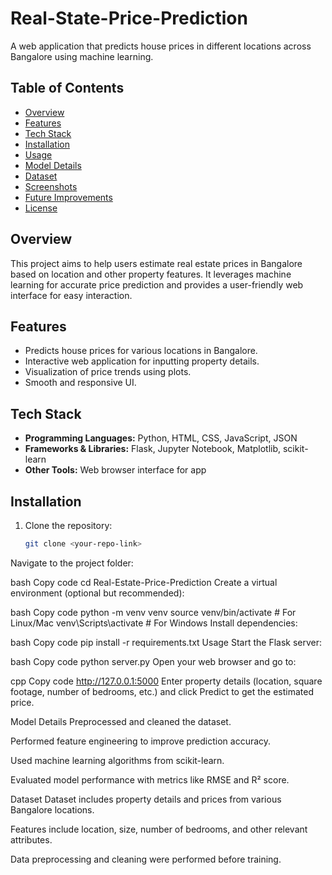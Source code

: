 ﻿# Real-State-Price-Prediction


A web application that predicts house prices in different locations across Bangalore using machine learning.

## Table of Contents
- [Overview](#overview)
- [Features](#features)
- [Tech Stack](#tech-stack)
- [Installation](#installation)
- [Usage](#usage)
- [Model Details](#model-details)
- [Dataset](#dataset)
- [Screenshots](#screenshots)
- [Future Improvements](#future-improvements)
- [License](#license)

## Overview
This project aims to help users estimate real estate prices in Bangalore based on location and other property features. It leverages machine learning for accurate price prediction and provides a user-friendly web interface for easy interaction.

## Features
- Predicts house prices for various locations in Bangalore.
- Interactive web application for inputting property details.
- Visualization of price trends using plots.
- Smooth and responsive UI.

## Tech Stack
- **Programming Languages:** Python, HTML, CSS, JavaScript, JSON  
- **Frameworks & Libraries:** Flask, Jupyter Notebook, Matplotlib, scikit-learn  
- **Other Tools:** Web browser interface for app

## Installation
1. Clone the repository:  
   ```bash
   git clone <your-repo-link>
Navigate to the project folder:

bash
Copy code
cd Real-Estate-Price-Prediction
Create a virtual environment (optional but recommended):

bash
Copy code
python -m venv venv
source venv/bin/activate   # For Linux/Mac
venv\Scripts\activate      # For Windows
Install dependencies:

bash
Copy code
pip install -r requirements.txt
Usage
Start the Flask server:

bash
Copy code
python server.py
Open your web browser and go to:

cpp
Copy code
http://127.0.0.1:5000
Enter property details (location, square footage, number of bedrooms, etc.) and click Predict to get the estimated price.

Model Details
Preprocessed and cleaned the dataset.

Performed feature engineering to improve prediction accuracy.

Used machine learning algorithms from scikit-learn.

Evaluated model performance with metrics like RMSE and R² score.

Dataset
Dataset includes property details and prices from various Bangalore locations.

Features include location, size, number of bedrooms, and other relevant attributes.

Data preprocessing and cleaning were performed before training.
